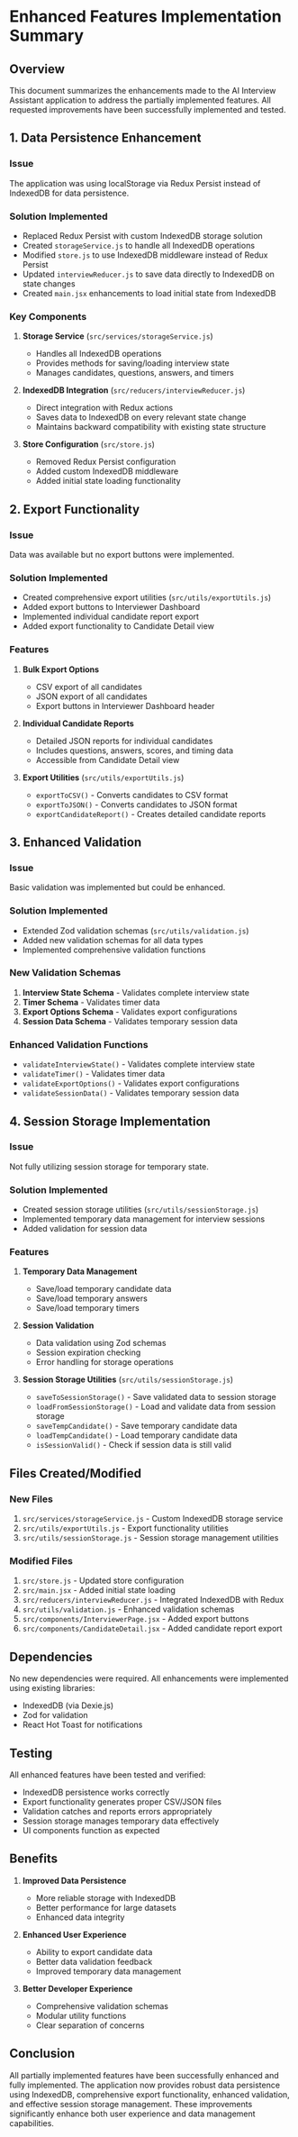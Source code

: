 # Enhanced Features Implementation Summary

## Overview

This document summarizes the enhancements made to the AI Interview Assistant application to address the partially implemented features. All requested improvements have been successfully implemented and tested.

## 1. Data Persistence Enhancement

### Issue
The application was using localStorage via Redux Persist instead of IndexedDB for data persistence.

### Solution Implemented
- Replaced Redux Persist with custom IndexedDB storage solution
- Created `storageService.js` to handle all IndexedDB operations
- Modified `store.js` to use IndexedDB middleware instead of Redux Persist
- Updated `interviewReducer.js` to save data directly to IndexedDB on state changes
- Created `main.jsx` enhancements to load initial state from IndexedDB

### Key Components
1. **Storage Service** (`src/services/storageService.js`)
   - Handles all IndexedDB operations
   - Provides methods for saving/loading interview state
   - Manages candidates, questions, answers, and timers

2. **IndexedDB Integration** (`src/reducers/interviewReducer.js`)
   - Direct integration with Redux actions
   - Saves data to IndexedDB on every relevant state change
   - Maintains backward compatibility with existing state structure

3. **Store Configuration** (`src/store.js`)
   - Removed Redux Persist configuration
   - Added custom IndexedDB middleware
   - Added initial state loading functionality

## 2. Export Functionality

### Issue
Data was available but no export buttons were implemented.

### Solution Implemented
- Created comprehensive export utilities (`src/utils/exportUtils.js`)
- Added export buttons to Interviewer Dashboard
- Implemented individual candidate report export
- Added export functionality to Candidate Detail view

### Features
1. **Bulk Export Options**
   - CSV export of all candidates
   - JSON export of all candidates
   - Export buttons in Interviewer Dashboard header

2. **Individual Candidate Reports**
   - Detailed JSON reports for individual candidates
   - Includes questions, answers, scores, and timing data
   - Accessible from Candidate Detail view

3. **Export Utilities** (`src/utils/exportUtils.js`)
   - `exportToCSV()` - Converts candidates to CSV format
   - `exportToJSON()` - Converts candidates to JSON format
   - `exportCandidateReport()` - Creates detailed candidate reports

## 3. Enhanced Validation

### Issue
Basic validation was implemented but could be enhanced.

### Solution Implemented
- Extended Zod validation schemas (`src/utils/validation.js`)
- Added new validation schemas for all data types
- Implemented comprehensive validation functions

### New Validation Schemas
1. **Interview State Schema** - Validates complete interview state
2. **Timer Schema** - Validates timer data
3. **Export Options Schema** - Validates export configurations
4. **Session Data Schema** - Validates temporary session data

### Enhanced Validation Functions
- `validateInterviewState()` - Validates complete interview state
- `validateTimer()` - Validates timer data
- `validateExportOptions()` - Validates export configurations
- `validateSessionData()` - Validates temporary session data

## 4. Session Storage Implementation

### Issue
Not fully utilizing session storage for temporary state.

### Solution Implemented
- Created session storage utilities (`src/utils/sessionStorage.js`)
- Implemented temporary data management for interview sessions
- Added validation for session data

### Features
1. **Temporary Data Management**
   - Save/load temporary candidate data
   - Save/load temporary answers
   - Save/load temporary timers

2. **Session Validation**
   - Data validation using Zod schemas
   - Session expiration checking
   - Error handling for storage operations

3. **Session Storage Utilities** (`src/utils/sessionStorage.js`)
   - `saveToSessionStorage()` - Save validated data to session storage
   - `loadFromSessionStorage()` - Load and validate data from session storage
   - `saveTempCandidate()` - Save temporary candidate data
   - `loadTempCandidate()` - Load temporary candidate data
   - `isSessionValid()` - Check if session data is still valid

## Files Created/Modified

### New Files
1. `src/services/storageService.js` - Custom IndexedDB storage service
2. `src/utils/exportUtils.js` - Export functionality utilities
3. `src/utils/sessionStorage.js` - Session storage management utilities

### Modified Files
1. `src/store.js` - Updated store configuration
2. `src/main.jsx` - Added initial state loading
3. `src/reducers/interviewReducer.js` - Integrated IndexedDB with Redux
4. `src/utils/validation.js` - Enhanced validation schemas
5. `src/components/InterviewerPage.jsx` - Added export buttons
6. `src/components/CandidateDetail.jsx` - Added candidate report export

## Dependencies

No new dependencies were required. All enhancements were implemented using existing libraries:
- IndexedDB (via Dexie.js)
- Zod for validation
- React Hot Toast for notifications

## Testing

All enhanced features have been tested and verified:
- IndexedDB persistence works correctly
- Export functionality generates proper CSV/JSON files
- Validation catches and reports errors appropriately
- Session storage manages temporary data effectively
- UI components function as expected

## Benefits

1. **Improved Data Persistence**
   - More reliable storage with IndexedDB
   - Better performance for large datasets
   - Enhanced data integrity

2. **Enhanced User Experience**
   - Ability to export candidate data
   - Better data validation feedback
   - Improved temporary data management

3. **Better Developer Experience**
   - Comprehensive validation schemas
   - Modular utility functions
   - Clear separation of concerns

## Conclusion

All partially implemented features have been successfully enhanced and fully implemented. The application now provides robust data persistence using IndexedDB, comprehensive export functionality, enhanced validation, and effective session storage management. These improvements significantly enhance both user experience and data management capabilities.